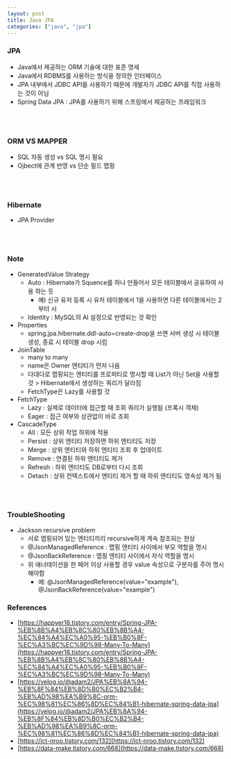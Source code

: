 ```yaml
---
layout: post
title: Java JPA
categories: ["java", "jpa"]
---
```


### JPA
- Java에서 제공하는 ORM 기술에 대한 표준 명세
- Java에서 RDBMS를 사용하는 방식을 정의한 인터페이스
- JPA 내부에서 JDBC API를 사용하기 때문에 개발자가 JDBC API를 직접 사용하는 것이 아님
- Spring Data JPA : JPA를 사용하기 위해 스프링에서 제공하는 프레임워크
<br>
<br>

### ORM VS MAPPER
- SQL 자동 생성 vs SQL 명시 필요
- Ojbect에 관계 반영 vs 단순 필드 맵핑
<br>
<br>

### Hibernate
- JPA Provider
<br>
<br>

### Note
- GeneratedValue Strategy
  - Auto : Hibernate가 Squence를 하나 만들어서 모든 테이블에서 공유하여 사용 하는 듯
    - 예) 신규 유저 등록 시 유저 테이블에서 1을 사용하면 다른 테이블에서는 2부터 시  
  - Identity : MySQL의 AI 설정으로 반영되는 것 확인
- Properties
  - spring.jpa.hibernate.ddl-auto=create-drop을 쓰면 서버 생성 시 테이블 생성, 종료 시 테이블 drop 시킴
- JoinTable
  - many to many
  - name은 Owner 엔티티가 먼저 나옴
  - 다대다로 맵핑되는 엔티티를 프로퍼티로 명시할 때 List가 아닌 Set을 사용할 것 > Hibernate에서 생성하는 쿼리가 달라짐
  - FetchType은 Lazy를 사용할 것
- FetchType
  - Lazy : 실제로 데이터에 접근할 때 조회 쿼리가 실행됨 (프록시 객체)
  - Eager : 접근 여부와 상관없이 바로 조회
- CascadeType
  - All : 모든 상위 작업 하위에 적용
  - Persist : 상위 엔티티 저장하면 하위 엔티티도 저장
  - Merge : 상위 엔티티와 하위 엔티티 조회 후 업데이트
  - Remove : 연결된 하위 엔티티도 제거
  - Refresh : 하위 엔티티도 DB로부터 다시 조회
  - Detach : 상위 컨텍스트에서 엔티티 제거 할 때 하위 엔티티도 영속성 제거 됨
<br>
<br>

### TroubleShooting
- Jackson recursive problem
  - 서로 맵핑되어 있는 엔티티끼리 recursive하게 계속 참조되는 현상
  - @JsonManagedReference : 맵핑 엔티티 사이에서 부모 역할을 명시
  - @JsonBackReference : 맵핑 엔티티 사이에서 자식 역할을 명시
  - 위 애너테이션을 한 페어 이상 사용할 경우 value 속성으로 구분자를 주어 명시해야함
    - 예: @JsonManagedReference(value="example"), @JsonBackReference(value="example")


### References
- [https://happyer16.tistory.com/entry/Spring-JPA-%EB%8B%A4%EB%8C%80%EB%8B%A4-%EC%84%A4%EC%A0%95-%EB%B0%8F-%EC%A3%BC%EC%9D%98-Many-To-Many](https://happyer16.tistory.com/entry/Spring-JPA-%EB%8B%A4%EB%8C%80%EB%8B%A4-%EC%84%A4%EC%A0%95-%EB%B0%8F-%EC%A3%BC%EC%9D%98-Many-To-Many)
- [https://velog.io/@adam2/JPA%EB%8A%94-%EB%8F%84%EB%8D%B0%EC%B2%B4-%EB%AD%98%EA%B9%8C-orm-%EC%98%81%EC%86%8D%EC%84%B1-hibernate-spring-data-jpa](https://velog.io/@adam2/JPA%EB%8A%94-%EB%8F%84%EB%8D%B0%EC%B2%B4-%EB%AD%98%EA%B9%8C-orm-%EC%98%81%EC%86%8D%EC%84%B1-hibernate-spring-data-jpa)
- [https://ict-nroo.tistory.com/132](https://ict-nroo.tistory.com/132)
- [https://data-make.tistory.com/668](https://data-make.tistory.com/668)
